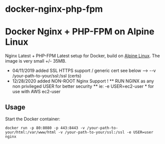 # docker-nginx-php-fpm
Docker Nginx + PHP-FPM on Alpine Linux
==============================================
Nginx Latest + PHP-FPM Latest setup for Docker, build on [Alpine Linux](http://www.alpinelinux.org/).
The image is very small +/- 35MB.
* 04/11/2019 added SSL HTTPS support / generic cert see below --> --v /your-path-to-your/ssl:/ssl (certs)
* 12/28/2020 added NON-ROOT Nginx Support ! ** RUN NGINX as any non privileged USER for better security **
ie:  -e USER=ec2-user * for use with AWS ec2-user 

Usage
-----
Start the Docker container:

    docker run -p 80:8080 -p 443:8443 -v /your-path-to-your/html:/var/www/html -v /your-path-to-your/ssl:/ssl -e USER=user nginx


